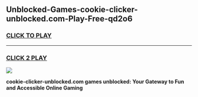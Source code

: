 
## Unblocked-Games-cookie-clicker-unblocked.com-Play-Free-qd2o6
<h3>
<a href="https://premium76.site?title=cookie-clicker-unblocked.com&ref=18A1">CLICK TO PLAY</a></h3>
<hr>

<h3>
<a href="https://premium76.site?title=cookie-clicker-unblocked.com&ref=18A1">CLICK 2 PLAY</a>
  
</h3>

<a href="https://premium76.site?title=cookie-clicker-unblocked.com&ref=18A1"><img src="https://clearcache.store/games.png"></a>


**cookie-clicker-unblocked.com games unblocked: Your Gateway to Fun and Accessible Online Gaming**
